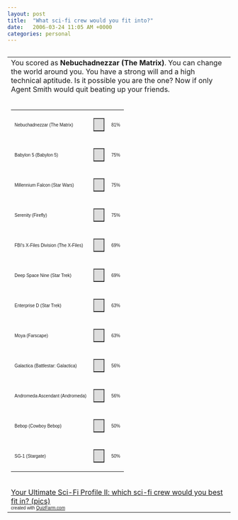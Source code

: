 ```yaml
---
layout: post
title:  "What sci-fi crew would you fit into?"
date:   2006-03-24 11:05 AM +0000
categories: personal
---
```

<img src="http://images.quizfarm.com/1133420721Nebuchadnezzar.jpg" alt="" /><br />
<table cellspacing="0" cellpadding="5" border="0">
    <tbody>
        <tr>
            <td> You scored as <strong>Nebuchadnezzar (The Matrix)</strong>. You can change the world around you.  You have a strong will and a high technical aptitude.  Is it possible you are the one?  Now if only Agent Smith would quit beating up your friends.<br /><br />
            <table width="300" cellspacing="0" cellpadding="0" border="0">
                <tbody>
                    <tr>
                        <td>
                        <p><font size="1" face="Arial">Nebuchadnezzar (The Matrix)</font></p>
                        </td>
                        <td>
                        <table width="81" cellspacing="0" cellpadding="0" border="1" bgcolor="#dddddd">
                            <tbody>
                                <tr>
                                    <td>&nbsp;</td>
                                </tr>
                            </tbody>
                        </table>
                        </td>
                        <td><font size="1" face="Arial">81%</font></td>
                    </tr>
                    <tr>
                        <td>
                        <p><font size="1" face="Arial">Babylon 5 (Babylon 5)</font></p>
                        </td>
                        <td>
                        <table width="75" cellspacing="0" cellpadding="0" border="1" bgcolor="#dddddd">
                            <tbody>
                                <tr>
                                    <td>&nbsp;</td>
                                </tr>
                            </tbody>
                        </table>
                        </td>
                        <td><font size="1" face="Arial">75%</font></td>
                    </tr>
                    <tr>
                        <td>
                        <p><font size="1" face="Arial">Millennium Falcon (Star Wars)</font></p>
                        </td>
                        <td>
                        <table width="75" cellspacing="0" cellpadding="0" border="1" bgcolor="#dddddd">
                            <tbody>
                                <tr>
                                    <td>&nbsp;</td>
                                </tr>
                            </tbody>
                        </table>
                        </td>
                        <td><font size="1" face="Arial">75%</font></td>
                    </tr>
                    <tr>
                        <td>
                        <p><font size="1" face="Arial">Serenity (Firefly)</font></p>
                        </td>
                        <td>
                        <table width="75" cellspacing="0" cellpadding="0" border="1" bgcolor="#dddddd">
                            <tbody>
                                <tr>
                                    <td>&nbsp;</td>
                                </tr>
                            </tbody>
                        </table>
                        </td>
                        <td><font size="1" face="Arial">75%</font></td>
                    </tr>
                    <tr>
                        <td>
                        <p><font size="1" face="Arial">FBI's X-Files Division (The X-Files)</font></p>
                        </td>
                        <td>
                        <table width="69" cellspacing="0" cellpadding="0" border="1" bgcolor="#dddddd">
                            <tbody>
                                <tr>
                                    <td>&nbsp;</td>
                                </tr>
                            </tbody>
                        </table>
                        </td>
                        <td><font size="1" face="Arial">69%</font></td>
                    </tr>
                    <tr>
                        <td>
                        <p><font size="1" face="Arial">Deep Space Nine (Star Trek)</font></p>
                        </td>
                        <td>
                        <table width="69" cellspacing="0" cellpadding="0" border="1" bgcolor="#dddddd">
                            <tbody>
                                <tr>
                                    <td>&nbsp;</td>
                                </tr>
                            </tbody>
                        </table>
                        </td>
                        <td><font size="1" face="Arial">69%</font></td>
                    </tr>
                    <tr>
                        <td>
                        <p><font size="1" face="Arial">Enterprise D (Star Trek)</font></p>
                        </td>
                        <td>
                        <table width="63" cellspacing="0" cellpadding="0" border="1" bgcolor="#dddddd">
                            <tbody>
                                <tr>
                                    <td>&nbsp;</td>
                                </tr>
                            </tbody>
                        </table>
                        </td>
                        <td><font size="1" face="Arial">63%</font></td>
                    </tr>
                    <tr>
                        <td>
                        <p><font size="1" face="Arial">Moya (Farscape)</font></p>
                        </td>
                        <td>
                        <table width="63" cellspacing="0" cellpadding="0" border="1" bgcolor="#dddddd">
                            <tbody>
                                <tr>
                                    <td>&nbsp;</td>
                                </tr>
                            </tbody>
                        </table>
                        </td>
                        <td><font size="1" face="Arial">63%</font></td>
                    </tr>
                    <tr>
                        <td>
                        <p><font size="1" face="Arial">Galactica (Battlestar: Galactica)</font></p>
                        </td>
                        <td>
                        <table width="56" cellspacing="0" cellpadding="0" border="1" bgcolor="#dddddd">
                            <tbody>
                                <tr>
                                    <td>&nbsp;</td>
                                </tr>
                            </tbody>
                        </table>
                        </td>
                        <td><font size="1" face="Arial">56%</font></td>
                    </tr>
                    <tr>
                        <td>
                        <p><font size="1" face="Arial">Andromeda Ascendant (Andromeda)</font></p>
                        </td>
                        <td>
                        <table width="56" cellspacing="0" cellpadding="0" border="1" bgcolor="#dddddd">
                            <tbody>
                                <tr>
                                    <td>&nbsp;</td>
                                </tr>
                            </tbody>
                        </table>
                        </td>
                        <td><font size="1" face="Arial">56%</font></td>
                    </tr>
                    <tr>
                        <td>
                        <p><font size="1" face="Arial">Bebop (Cowboy Bebop)</font></p>
                        </td>
                        <td>
                        <table width="50" cellspacing="0" cellpadding="0" border="1" bgcolor="#dddddd">
                            <tbody>
                                <tr>
                                    <td>&nbsp;</td>
                                </tr>
                            </tbody>
                        </table>
                        </td>
                        <td><font size="1" face="Arial">50%</font></td>
                    </tr>
                    <tr>
                        <td>
                        <p><font size="1" face="Arial">SG-1 (Stargate)</font></p>
                        </td>
                        <td>
                        <table width="50" cellspacing="0" cellpadding="0" border="1" bgcolor="#dddddd">
                            <tbody>
                                <tr>
                                    <td>&nbsp;</td>
                                </tr>
                            </tbody>
                        </table>
                        </td>
                        <td><font size="1" face="Arial">50%</font></td>
                    </tr>
                </tbody>
            </table>
            <br /><a href="http://quizfarm.com/test.php?q_id=111863" target="_blank">Your Ultimate Sci-Fi Profile II: which sci-fi crew would you best fit in? (pics)</a><br /><font size="1" face="Arial">created with <a href="http://quizfarm.com">QuizFarm.com</a></font></td>
        </tr>
    </tbody>
</table>